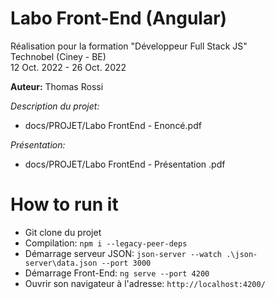 # Labo Front-End (Angular)
Réalisation pour la formation "Développeur Full Stack JS"<br>
Technobel (Ciney - BE)<br>
12 Oct. 2022 - 26 Oct. 2022

**Auteur:** Thomas Rossi

*Description du projet:*
- docs/PROJET/Labo FrontEnd - Enoncé.pdf

*Présentation:*
- docs/PROJET/Labo FrontEnd - Présentation .pdf


# How to run it
- Git clone du projet
- Compilation: 
    `npm i --legacy-peer-deps`
- Démarrage serveur JSON: 
    `json-server --watch .\json-server\data.json --port 3000`
- Démarrage Front-End: 
    `ng serve --port 4200`
- Ouvrir son navigateur à l'adresse: 
    `http://localhost:4200/`
